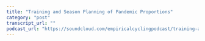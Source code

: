 ```yaml
---
title: "Training and Season Planning of Pandemic Proportions"
category: "post"
transcript_url: ""
podcast_url: "https://soundcloud.com/empiricalcyclingpodcast/training-and-season-planning-of-pandemic-proportions"
---
```

